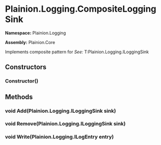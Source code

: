 
# Plainion.Logging.CompositeLoggingSink

**Namespace:** Plainion.Logging

**Assembly:** Plainion.Core

Implements composite pattern for
*See:* T:Plainion.Logging.ILoggingSink


## Constructors

### Constructor()


## Methods

### void Add(Plainion.Logging.ILoggingSink sink)

### void Remove(Plainion.Logging.ILoggingSink sink)

### void Write(Plainion.Logging.ILogEntry entry)
